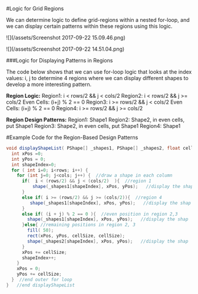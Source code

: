 #Logic for Grid Regions

We can determine logic to define grid-regions within a nested for-loop, and we can display certain patterns within these regions using this logic. 

![](/assets/Screenshot 2017-09-22 15.09.46.png)

![](/assets/Screenshot 2017-09-22 14.51.04.png)

###Logic for Displaying Patterns in Regions

The code below shows that we can use for-loop logic that looks at the index values: i, j to determine 4 regions where we can display different shapes to develop a more interesting pattern.  

**Region Logic:**
Region1: i < rows/2 && j < cols/2
Region2: i < rows/2 && j >= cols/2
Even Cells: (i+j) % 2 == 0 
Region3: i >= rows/2 && j < cols/2
Even Cells: (i+j) % 2 == 0 
Region4: i >= rows/2 && j >= cols/2

**Region Design Patterns:**
Region1:  Shape1
Region2:  Shape2, in even cells, put Shape1
Region3:  Shape2, in even cells, put Shape1
Region4:  Shape1

#Example Code for the Region-Based Design Patterns


```java
void displayShapeList( PShape[] _shapes1, PShape[] _shapes2, float cellSize, int rows, int cols) {
  int xPos =0;
  int yPos = 0;
  int shapeIndex=0;
  for ( int i=0; i<rows; i++) { 
    for (int j=0; j<cols; j++) {  //draw a shape in each column
      if(  i < (rows/2) && j < (cols/2)  ){  //region 1
          shape(_shapes1[shapeIndex], xPos, yPos);   //display the shape
      }
      else if( i >= (rows/2) && j >= (cols/2)){  //region 4
         shape(_shapes1[shapeIndex], xPos, yPos);   //display the shap
      }
      else if( (i + j) % 2 == 0 ){  //even position in region 2,3
        shape(_shapes1[shapeIndex], xPos, yPos);   //display the shap
      }else{ //remaining positions in region 2, 3
        fill( 50);
        rect(xPos, yPos, cellSize, cellSize);
        shape(_shapes2[shapeIndex], xPos, yPos);   //display the shap
      }
      xPos += cellSize;
      shapeIndex++;
    }
    xPos = 0;
    yPos += cellSize;
  }  //end outer for loop
}   //end displayShapeList

 
```


